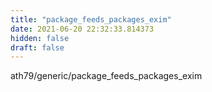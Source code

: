 ```yaml
---
title: "package_feeds_packages_exim"
date: 2021-06-20 22:32:33.814373
hidden: false
draft: false
---
```


ath79/generic/package_feeds_packages_exim

